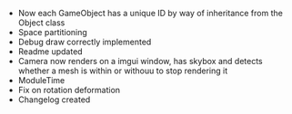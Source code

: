 * Now each GameObject has a unique ID by way of inheritance from the Object class
* Space partitioning
* Debug draw correctly implemented
* Readme updated
* Camera now renders on a imgui window, has skybox and detects whether a mesh is within or withouu to stop rendering it
* ModuleTime
* Fix on rotation deformation
* Changelog created
